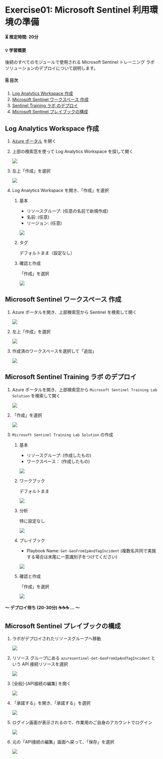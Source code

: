 # Exercise01: Microsoft Sentinel 利用環境の準備

#### ⏳ 推定時間: 20分

#### 💡 学習概要

後続のすべてのモジュールで使用される Microsoft Sentinel トレーニング ラボ ソリューションのデプロイについて説明します。

#### 🗒️ 目次

1. [Log Analytics Workspace 作成](#log-analytics-workspace-作成)
1. [Microsoft Sentinel ワークスペース 作成](#microsoft-sentinel-ワークスペース-作成)
1. [Sentinel Training ラボ のデプロイ](#microsoft-sentinel-training-ラボ-のデプロイ)
1. [Microsoft Sentinel プレイブックの構成](#microsoft-sentinel-プレイブックの構成)

## Log Analytics Workspace 作成

1. [Azure ポータル](https://portal.azure.com/) を開く
1. 上部の検索窓を使って Log Analytics Workspace を探して開く

    ![](../images/ex01-001.png)

1. 左上「作成」を選択

    ![](../images/ex01-002.png)

1. Log Analytics Workspace を開き、「作成」を選択
    1. 基本

        - リソースグループ: (任意の名前で新規作成)
        - 名前: (任意)
        - リージョン: (任意)
    
        ![](../images/ex01-003.png)

    1. タグ

        デフォルトまま（設定なし）

    1. 確認と作成

        「作成」を選択

        ![](../images/ex01-004.png)


## Microsoft Sentinel ワークスペース 作成

1. Azure ポータルを開き、上部検索窓から Sentinel を検索して開く

    ![](../images/ex01-101.png)

1. 左上「作成」を選択

    ![](../images/ex01-102.png)

1. 作成済のワークスペースを選択して「追加」

    ![](../images/ex01-103.png)


## Microsoft Sentinel Training ラボ のデプロイ

1. Azure ポータルを開き、上部検索窓から `Microsoft Sentinel Training Lab Solution` を検索して開く

    ![](../images/ex01-201.png)

1. 「作成」を選択

    ![](../images/ex01-202.png)

1. `Microsoft Sentinel Training Lab Solution` の作成
    1. 基本

        - リソースグループ: (作成したもの)
        - ワークスペース： (作成したもの)

        ![](../images/ex01-203a.png)

    1. ワークブック

        デフォルトまま

        ![](../images/ex01-203b.png)

    1. 分析

        特に設定なし

        ![](../images/ex01-203c.png)

    1. プレイブック

        - Playbook Name: `Get-GeoFromIpAndTagIncident` (複数名共同で実施する場合は末尾に一意識別子をつけてください)

        ![](../images/ex01-203d.png)

    1. 確認と作成

        「作成」を選択

        ![](../images/ex01-204.png)


#### ～ デプロイ待ち (20-30分) ☕☕☕ ... ～


## Microsoft Sentinel プレイブックの構成

1. ラボがデプロイされたリソースグループへ移動

    ![](../images/ex01-301.png)

1. リソース グループにある `azuresentinel-Get-GeoFromIpAndTagIncident` という API 接続リソースを選択

    ![](../images/ex01-302.png)

1. [全般]-[API接続の編集] を開く

    ![](../images/ex01-303.png)

1. 「承諾する」を開き、「承諾する」を選択

    ![](../images/ex01-304.png)

1. ログイン画面が表示されるので、作業用のご自身のアカウントでログイン

    ![](../images/ex01-305.png)

1. 元の「API接続の編集」画面へ戻って、「保存」を選択

    ![](../images/ex01-306.png)


